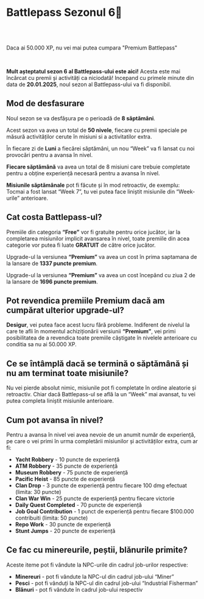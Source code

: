 
<h1>Battlepass Sezonul 6🎫</h1>
<br><br>

<div class="danger-container">
<p> Daca ai 50.000 XP, nu vei mai putea cumpara "Premium Battlepass"</p>
</div><br>

<p><strong>Mult așteptatul sezon 6 al Battlepass-ului este aici!</strong> Acesta este mai încărcat cu premii și activități ca niciodată! Incepand cu primele minute din data de <strong>20.01.2025</strong>, noul sezon al Battlepass-ului va fi disponibil.</p>

<h2>Mod de desfasurare</h2>
<p>Noul sezon se va desfășura pe o perioadă de <strong>8 săptămâni</strong>.
<p>Acest sezon va avea un total de <strong>50 nivele</strong>, fiecare cu premii speciale pe măsură activităților cerute în misiuni si a activitatilor extra.</p>
<p>În fiecare zi de <strong>Luni</strong> a fiecărei săptămâni, un nou “Week” va fi lansat cu noi provocări pentru a avansa în nivel.</p>
<p><strong>Fiecare săptămână</strong> va avea un total de 8 misiuni care trebuie completate pentru a obține experiență necesară pentru a avansa în nivel.</p>
<p><strong>Misiunile săptămânale</strong> pot fi făcute și în mod retroactiv, de exemplu: Tocmai a fost lansat “Week 7”, tu vei putea face liniștit misiunile din “Week-urile” anterioare.</p>

<h2>Cat costa Battlepass-ul?</h2>
<p>Premiile din categoria <strong>“Free”</strong> vor fi gratuite pentru orice jucător, iar la completarea misiunilor implicit avansarea în nivel, toate premiile din acea categorie vor putea fi luate <strong>GRATUIT</strong> de către orice jucător.</p>
<p>Upgrade-ul la versiunea <strong>“Premium”</strong> va avea un cost în prima saptamana de la lansare de <strong>1337 puncte premium</strong>.</p>
<p>Upgrade-ul la versiunea <strong>“Premium”</strong> va avea un cost începând cu ziua 2 de la lansare de <strong>1696 puncte premium</strong>.</p>

<h2>Pot revendica premiile Premium dacă am cumpărat ulterior upgrade-ul?</h2>
<p><strong>Desigur</strong>, vei putea face acest lucru fără probleme. Indiferent de nivelul la care te afli în momentul achiziționării versiunii <strong>“Premium”</strong>, vei primi posibilitatea de a revendica toate premiile câștigate în nivelele anterioare cu conditia sa nu ai 50.000 XP.</p>

<h2>Ce se întâmplă dacă se termină o săptămână și nu am terminat toate misiunile?</h2>
<p>Nu vei pierde absolut nimic, misiunile pot fi completate în ordine aleatorie și retroactiv. Chiar dacă Battlepass-ul se află la un “Week” mai avansat, tu vei putea completa liniștit misiunile anterioare.</p>

<h2>Cum pot avansa în nivel?</h2>
<p>Pentru a avansa în nivel vei avea nevoie de un anumit număr de experiență, pe care o vei primi în urma completării misiunilor și activităților extra, cum ar fi:</p>
<ul>
    <li><strong>Yacht Robbery</strong> - 10 puncte de experiență</li>
    <li><strong>ATM Robbery</strong> - 35 puncte de experiență</li>
    <li><strong>Museum Robbery</strong> - 75 puncte de experiență</li>
    <li><strong>Pacific Heist</strong> - 85 puncte de experiență</li>
    <li><strong>Clan Drop</strong> - 3 puncte de experiență pentru fiecare 100 dmg efectuat (limita: 30 puncte)</li>
    <li><strong>Clan War Win</strong> - 25 puncte de experiență pentru fiecare victorie</li>
    <li><strong>Daily Quest Completed</strong> - 70 puncte de experiență</li>
    <li><strong>Job Goal Contribution</strong> - 1 punct de experiență pentru fiecare $100.000 contribuiti (limita: 50 puncte)</li>
    <li><strong>Repo Work</strong> - 30 puncte de experiență</li>
    <li><strong>Stunt Jumps</strong> - 20 puncte de experiență</li>
</ul>

<h2>Ce fac cu minereurile, peștii, blănurile primite?</h2>
<p>Aceste iteme pot fi vândute la NPC-urile din cadrul job-urilor respective:</p>
<ul>
    <li><strong>Minereuri</strong> - pot fi vândute la NPC-ul din cadrul job-ului “Miner”</li>
    <li><strong>Pesci</strong> - pot fi vânduți la NPC-ul din cadrul job-ului “Industrial Fisherman”</li>
    <li><strong>Blănuri</strong> - pot fi vândute în cadrul job-ului respectiv</li>
</ul>

